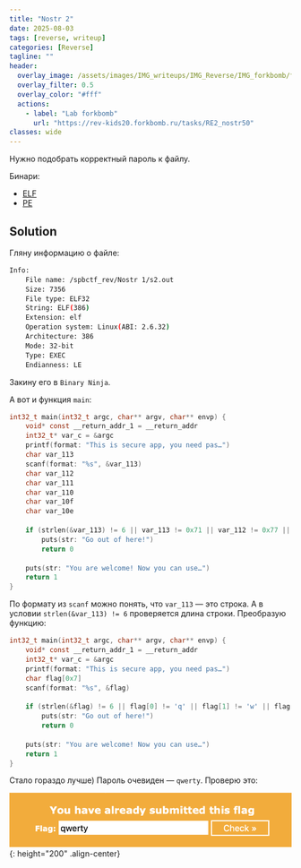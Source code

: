 ```yaml
---
title: "Nostr 2"
date: 2025-08-03
tags: [reverse, writeup]  
categories: [Reverse]
tagline: ""
header:
  overlay_image: /assets/images/IMG_writeups/IMG_Reverse/IMG_forkbomb/forkbomb_logo.webp
  overlay_filter: 0.5 
  overlay_color: "#fff"
  actions:
    - label: "Lab forkbomb"
      url: "https://rev-kids20.forkbomb.ru/tasks/RE2_nostr50"
classes: wide
---
```


Нужно подобрать корректный пароль к файлу.

Бинари:

- [ELF](https://rev-kids20.forkbomb.ru/files/rev/re2/s2.out)
- [PE](https://rev-kids20.forkbomb.ru/files/rev/re2/s2.exe)

## Solution

Гляну информацию о файле:

```bash
Info:
    File name: /spbctf_rev/Nostr 1/s2.out
    Size: 7356
    File type: ELF32
    String: ELF(386)
    Extension: elf
    Operation system: Linux(ABI: 2.6.32)
    Architecture: 386
    Mode: 32-bit
    Type: EXEC
    Endianness: LE
```

Закину его в `Binary Ninja`.

А вот и функция `main`:

```c
int32_t main(int32_t argc, char** argv, char** envp) {
    void* const __return_addr_1 = __return_addr
    int32_t* var_c = &argc
    printf(format: "This is secure app, you need pas…")
    char var_113
    scanf(format: "%s", &var_113)
    char var_112
    char var_111
    char var_110
    char var_10f
    char var_10e
    
    if (strlen(&var_113) != 6 || var_113 != 0x71 || var_112 != 0x77 || var_111 != 0x65 || var_110 != 0x72 || var_10f != 0x74 || var_10e != 0x79)
        puts(str: "Go out of here!")
        return 0
    
    puts(str: "You are welcome! Now you can use…")
    return 1
}
```

По формату из `scanf` можно понять, что `var_113` — это строка. А в условии `strlen(&var_113) != 6` проверяется длина строки. Преобразую функцию:

```c
int32_t main(int32_t argc, char** argv, char** envp) {
    void* const __return_addr_1 = __return_addr
    int32_t* var_c = &argc
    printf(format: "This is secure app, you need pas…")
    char flag[0x7]
    scanf(format: "%s", &flag)
    
    if (strlen(&flag) != 6 || flag[0] != 'q' || flag[1] != 'w' || flag[2] != 'e' || flag[3] != 'r' || flag[4] != 't' || flag[5] != 'y')
        puts(str: "Go out of here!")
        return 0
    
    puts(str: "You are welcome! Now you can use…")
    return 1
}
```

Стало гораздо лучше) Пароль очевиден — `qwerty`. Проверю это:

![IMG](/assets/images/IMG_writeups/IMG_Reverse/IMG_forkbomb/IMG_Nostr_2/1.png){: height="200" .align-center}